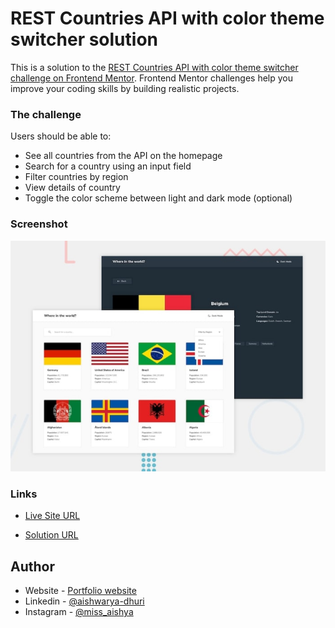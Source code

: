 # REST Countries API with color theme switcher solution

This is a solution to the [REST Countries API with color theme switcher challenge on Frontend Mentor](https://www.frontendmentor.io/challenges/rest-countries-api-with-color-theme-switcher-5cacc469fec04111f7b848ca). Frontend Mentor challenges help you improve your coding skills by building realistic projects. 


### The challenge

Users should be able to:

- See all countries from the API on the homepage
- Search for a country using an input field
- Filter countries by region
- View details of country
- Toggle the color scheme between light and dark mode (optional)


### Screenshot

![](./design/desktop-design.jpg)


### Links
- [Live Site URL](https://aishwarya-dhuri.github.io/Frontend-mentor-challenges/Countries-RestApi-JsApp/index.html)

- [Solution URL](https://github.com/Aishwarya-Dhuri/Frontend-mentor-challenges/tree/master/Countries-RestApi-JsApp)


## Author

- Website - [Portfolio website](https://aishyawebportfolio.netlify.app/)
- Linkedin - [@aishwarya-dhuri](https://in.linkedin.com/in/aishwarya-dhuri)
- Instagram - [@miss_aishya](https://www.instagram.com/miss_aishya/)



